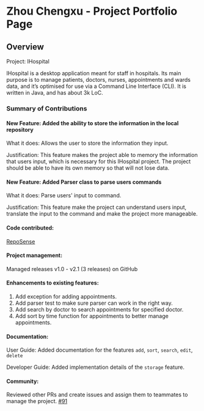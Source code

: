 # Zhou Chengxu - Project Portfolio Page

## Overview
Project: IHospital

IHospital is a desktop application meant for staff in hospitals.
Its main purpose is to manage patients, doctors, nurses, appointments and wards data,
and it’s optimised for use via a Command Line Interface (CLI).
It is written in Java, and has about 3k LoC.

### Summary of Contributions
#### New Feature: Added the ability to store the information in the local repository
What it does: Allows the user to store the information they input.

Justification: This feature makes the project able to memory the information that users input, which
is necessary for this IHospital project.
The project should be able to have its own memory so that will not lose data.

#### New Feature: Added Parser class to parse users commands
What it does: Parse users' input to command.

Justification: This feature make the project can understand users input, translate the input to the command
and make the project more manageable.



#### Code contributed:
[RepoSense](https://nus-cs2113-ay2122s2.github.io/tp-dashboard/?search=&sort=groupTitle&sortWithin=title&timeframe=commit&mergegroup=&groupSelect=groupByRepos&breakdown=true&checkedFileTypes=docs~functional-code~test-code~other&since=2022-02-18&tabOpen=true&tabType=authorship&tabAuthor=Demonshaha&tabRepo=AY2122S2-CS2113-T11-2%2Ftp%5Bmaster%5D&authorshipIsMergeGroup=false&authorshipFileTypes=docs~functional-code~test-code&authorshipIsBinaryFileTypeChecked=false)

#### Project management:
Managed releases v1.0 - v2.1 (3 releases) on GitHub

#### Enhancements to existing features:
1. Add exception for adding appointments.
2. Add parser test to make sure parser can work in the right way.
3. Add search by doctor to search appointments for specified doctor.
4. Add sort by time function for appointments to better manage appointments.


#### Documentation:
User Guide: 
Added documentation for the features `add`, `sort`, `search`, `edit`, `delete`

Developer Guide:
Added implementation details of the `storage` feature.

#### Community:
Reviewed other PRs and create issues and assign them to teammates to manage the project.
[#91](https://github.com/AY2122S2-CS2113-T11-2/tp/pull/91)